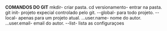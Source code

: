**COMANDOS DO GIT**
mkdir- criar pasta.
cd versionamento- entrar na pasta.
git init- projeto expecial controlado pelo git.
--global- para todo projeto.
--local- apenas para um projeto atual.
...user.name- nome do autor. 
...user.email- email do autor.
--list- lista as configuraçoes